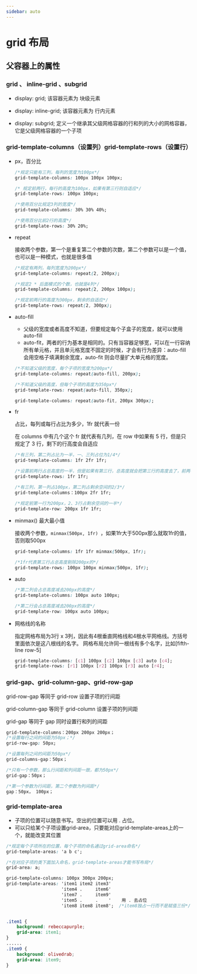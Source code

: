 ```yaml
---
sidebar: auto
---
```


# grid 布局

## 父容器上的属性

### grid 、 inline-grid 、subgrid

- display: grid; 该容器元素为 块级元素

- display: inline-grid; 该容器元素为 行内元素

- display: subgrid; 定义一个继承其父级网格容器的行和列的大小的网格容器，它是父级网格容器的一个子项

### grid-template-columns（设置列）grid-template-rows（设置行）

- px，百分比

  ```css
  /*规定只能有三列，每列的宽度为100px*/
  grid-template-columns: 100px 100px 100px;
  
  /* 规定前两行，每行的高度为100px，如果有第三行则自适应*/
  grid-template-rows: 100px 100px;	  
  
  /*使用百分比规定3列的宽度*/
  grid-template-columns: 30% 30% 40%;
  
  /*使用百分比前2行的高度*/
  grid-template-rows: 30% 20%;
  ```

- repeat

  接收两个参数，第一个是重复第二个参数的次数，第二个参数可以是一个值，也可以是一种模式，也就是很多值

  ```css
  /*规定有两列，每列宽度为200px*/
  grid-template-columns: repeat(2, 200px);
  
  /*规定2 * 后面模式的个数，也就是4列*/
  grid-template-columns: repeat(2, 200px 100px);
  
  /*规定前两行的高度为300px，剩余的自适应*/
  grid-template-rows: repeat(2, 300px);
  ```

- auto-fill

  - 父级的宽度或者高度不知道，但要规定每个子盒子的宽度，就可以使用 auto-fill
  - auto-fit，两者的行为基本是相同的。只有当容器足够宽，可以在一行容纳所有单元格，并且单元格宽度不固定的时候，才会有行为差异：auto-fill 会用空格子填满剩余宽度，auto-fit 则会尽量扩大单元格的宽度。

  ```css
  /*不知道父级的宽度，每个子项的宽度为200px*/
  grid-template-columns: repeat(auto-fill, 200px);
  
  /*不知道父级的高度，但每个子项的高度为350px*/
  grid-template-rows: repeat(auto-fill, 350px);
  
  grid-template-columns: repeat(auto-fit, 200px 300px);
  ```

- fr

  占比，每列或每行占比为多少，1fr 就代表一份

  在 columns 中有几个这个 fr 就代表有几列，在 row 中如果有 5 行，但是只规定了 3 行，剩下的行高度会自适应

  ```css
  /*有三列，第二列占比为一半，一、三列占位为1/4*/
  grid-template-columns: 1fr 2fr 1fr;

  /*设置前两行占总高度的一半，但是如果有第三行，总高度就会把第三行的高度去了，前两行再分配剩余高度*/
  grid-template-rows: 1fr 1fr;

  /*有三列，第一列占100px，第二列占剩余空间的2/3*/
  grid-template-columns：100px 2fr 1fr;

  /*规定前第一行为200px，2、3行占剩余空间的一半*/
  grid-template-row: 200px 1fr 1fr;
  ```
  
- minmax()  最大最小值

  接收两个参数，`minmax(500px, 1fr) `，如果1fr大于500px那么就取1fr的值，否则取500px

  ```css
  grid-template-columns: 1fr 1fr minmax(500px, 1fr);
  
  /*1fr代表第三行占总高度剔除200px的*/
  grid-template-rows: 100px 100px minmax(500px, 1fr);
  ```

- auto

  ```css
  /*第二列会占总高度减去200px的高度*/
  grid-template-columns: 100px auto 100px;
  
  /*第二行会占总高度减去200px的高度*/
  grid-template-row: 100px auto 100px;
  ```

- 网格线的名称

  指定网格布局为3行 x 3列，因此有4根垂直网格线和4根水平网格线。方括号里面依次是这八根线的名字。
  网格布局允许同一根线有多个名字，比如[fifth-line row-5]

  ```css
  grid-template-columns: [c1] 100px [c2] 100px [c3] auto [c4];
  grid-template-rows: [r1] 100px [r2] 100px [r3] auto [r4];
  ```

### grid-gap、grid-column-gap、grid-row-gap

grid-row-gap   等同于  grid-row           设置子项的行间距

grid-column-gap  等同于  grid-column      设置子项的列间距

grid-gap   等同于  gap    同时设置行和列的间距

```css
grid-template-columns：200px 200px 200px；
/*设置每行之间的间距为50px；*/
grid-row-gap: 50px;	

/*设置每列之间的间距为50px*/
grid-columns-gap：50px；

/*只有一个参数，那么行间距和列间距一致，都为50px*/
grid-gap：50px；

/*第一个参数为行间距，第二个参数为列间距*/
gap：50px， 100px；
```

### grid-template-area

* 子项的位置可以随意书写。空出的位置可以用 . 占位。
* 可以只给某个子项设置grid-area，只要能对应grid-template-areas上的一个，就能改变其位置

```css
/*规定每个子项所在的位置，每个子项的命名通过grid-area命名*/
grid-template-areas: 'a b c';

/*在对应子项的类下面加入命名，grid-template-areas才能书写布局*/
grid-area: a;

grid-template-columns: 100px 300px 200px;
grid-template-areas: 'item1 item2 item3' 		
                     'item4 .	  item6'
                     'item7 .     item9'
                     'item5 .     .    '    用 . 去占位
					 'item8 item8 item8';  /*item8独占一行而不是赋值三份*/


.item1 {
    background: rebeccapurple;
    grid-area: item1;
}
......
.item9 {
    background: olivedrab;
    grid-area: item9;
}
```

